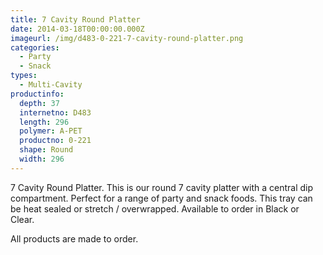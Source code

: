 ```yaml
---
title: 7 Cavity Round Platter
date: 2014-03-18T00:00:00.000Z
imageurl: /img/d483-0-221-7-cavity-round-platter.png
categories:
  - Party
  - Snack
types:
  - Multi-Cavity
productinfo:
  depth: 37
  internetno: D483
  length: 296
  polymer: A-PET
  productno: 0-221
  shape: Round
  width: 296
---
```

7 Cavity Round Platter. This is our round 7 cavity platter with a central dip compartment. Perfect for a range of party and snack foods. This tray can be heat sealed or stretch / overwrapped. Available to order in Black or Clear.

All products are made to order.
